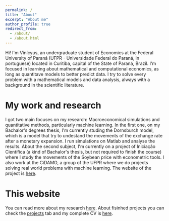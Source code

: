 ```yaml
---
permalink: /
title: "About"
excerpt: "About me"
author_profile: true
redirect_from: 
  - /about/
  - /about.html
---
```


Hi! I'm Vinícyus, an undergraduate student of Economics at the Federal University of Paraná (UFPR - Universidade Federal do Paraná, in portuguese) located in Curitiba, capital of the State of Paraná, Brazil. I'm focused in learning about mathematical and computational economics, as long as quantitave models to better predict data. I try to solve every problem with a mathematical models and data analysis, always with a background in the scientific literature. 

My work and research
======
I got two main focuses on my research: Macroeconomical simulations and quantitative methods, particularly machine learning. In the first one, on my Bachalor's degrees thesis, I'm currently studing the Dornsburch model, which is a model that try to undestand the movements of the exchange rate after a monetary expansion. I run simulations on Matlab and analyse the results. About the second subject, I'm currently on a project of Iniciação Científica (a kind of Bachalor's thesis, but not required to finish the course) where I study the movements of the Soybean price with econometric tools. I also work at the CiDAMO, a group of the UFPR where we do projects solving real world problems with machine learning. The website of the project is [here](https://www.cidamo.com.br).

This website
======
You can read more about my research [here](/research/). About fisinhed projects you can check the [projects](/projects/) tab and my complete CV is [here](/cv/).